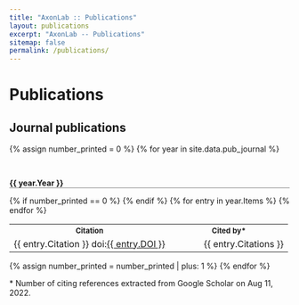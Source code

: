 ```yaml
---
title: "AxonLab :: Publications"
layout: publications
excerpt: "AxonLab -- Publications"
sitemap: false
permalink: /publications/
---
```


# Publications

## Journal publications

{% assign number_printed = 0 %}
{% for year in site.data.pub_journal %}

<p style="font-weight: bold; border-bottom: 1px solid #888; padding: 30px 0 0">{{ year.Year }}</p>
<table>
  {% if number_printed == 0 %}
  <tr style="font-size: small">
    <th>Citation</th>
    <th style="width: 200px;">Cited by*</th>
  </tr>
  {% endif %}
  {% for entry in year.Items %}
  <tr>
    <td>
      {{ entry.Citation }} doi:<a href="https://doi.org/{{ entry.DOI }}">{{ entry.DOI }}</a>
    </td>
    <td style="text-align:right">
      {{ entry.Citations }}
    </td>
  </tr>
  {% endfor %}
</table>
{% assign number_printed = number_printed | plus: 1 %}
{% endfor %}

\* Number of citing references extracted from Google Scholar on Aug 11, 2022.
